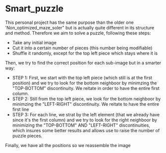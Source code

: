# Smart_puzzle



This personal project has the same purpose than the older one 'Non_optimized_maze_soler" but is actually quite different in its structure and method.
Therefore we aim to solve a puzzle, following these steps:
  - Take any initial image
  - Cut it into a certain number of pieces (this number being modifiable)
  - Shuffle it randomly, except for the top left piece which stays where it is

Then, we try to find the correct position for each sub-image but in a smarter way:
  - STEP 1: First, we start with the top left piece (which still is at the first position) and we try to look for the bottom neighboor by minimzing the "TOP-BOTTOM" discontinuity. We reitate in order to have the entire first column.
  - STEP 2: Still from the top left piece, we look for the bottom neighboor by minimzing the "LEFT-RIGHT" discontinuity. We reitate to have the entire first line
  - STEP 3: For each line, we strat by the left element (that we already have since it's the first column) and we try to look for the right neighboor by minimizing the "TOP-BOTTOM" AND "LEFT-RIGHT" discontinuities, which insures some better results and allows use to raise the number of puzzle pieces.

Finally, we have all the positions so we reassemble the image
